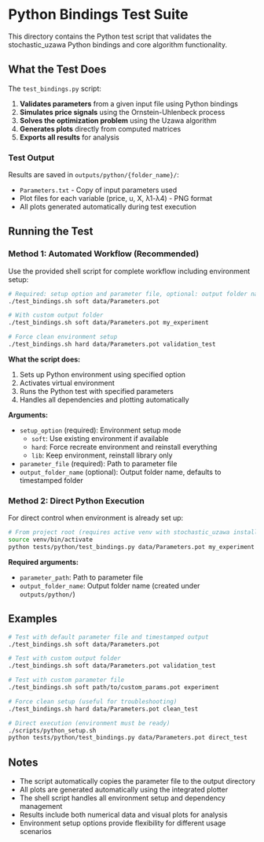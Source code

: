 # Python Bindings Test Suite

This directory contains the Python test script that validates the stochastic_uzawa Python bindings and core algorithm functionality.

## What the Test Does

The `test_bindings.py` script:

1. **Validates parameters** from a given input file using Python bindings
2. **Simulates price signals** using the Ornstein-Uhlenbeck process
3. **Solves the optimization problem** using the Uzawa algorithm
4. **Generates plots** directly from computed matrices
5. **Exports all results** for analysis

### Test Output

Results are saved in `outputs/python/{folder_name}/`:
- `Parameters.txt` - Copy of input parameters used
- Plot files for each variable (price, u, X, λ1-λ4) - PNG format
- All plots generated automatically during test execution

## Running the Test

### Method 1: Automated Workflow (Recommended)

Use the provided shell script for complete workflow including environment setup:

```bash
# Required: setup option and parameter file, optional: output folder name
./test_bindings.sh soft data/Parameters.pot

# With custom output folder
./test_bindings.sh soft data/Parameters.pot my_experiment

# Force clean environment setup
./test_bindings.sh hard data/Parameters.pot validation_test
```

**What the script does:**
1. Sets up Python environment using specified option
2. Activates virtual environment
3. Runs the Python test with specified parameters
4. Handles all dependencies and plotting automatically

**Arguments:**
- `setup_option` (required): Environment setup mode
  - `soft`: Use existing environment if available
  - `hard`: Force recreate environment and reinstall everything
  - `lib`: Keep environment, reinstall library only
- `parameter_file` (required): Path to parameter file
- `output_folder_name` (optional): Output folder name, defaults to timestamped folder

### Method 2: Direct Python Execution

For direct control when environment is already set up:

```bash
# From project root (requires active venv with stochastic_uzawa installed)
source venv/bin/activate
python tests/python/test_bindings.py data/Parameters.pot my_experiment
```

**Required arguments:**
- `parameter_path`: Path to parameter file
- `output_folder_name`: Output folder name (created under `outputs/python/`)

## Examples

```bash
# Test with default parameter file and timestamped output
./test_bindings.sh soft data/Parameters.pot

# Test with custom output folder
./test_bindings.sh soft data/Parameters.pot validation_test

# Test with custom parameter file
./test_bindings.sh soft path/to/custom_params.pot experiment

# Force clean setup (useful for troubleshooting)
./test_bindings.sh hard data/Parameters.pot clean_test

# Direct execution (environment must be ready)
./scripts/python_setup.sh 
python tests/python/test_bindings.py data/Parameters.pot direct_test
```

## Notes

- The script automatically copies the parameter file to the output directory
- All plots are generated automatically using the integrated plotter
- The shell script handles all environment setup and dependency management
- Results include both numerical data and visual plots for analysis
- Environment setup options provide flexibility for different usage scenarios
